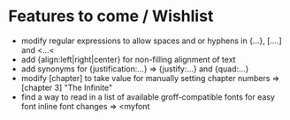 # Features to come / Wishlist
- modify regular expressions to allow spaces and or hyphens in {...}, [....] and <...<
- add {align:left|right|center} for non-filling alignment of text
- add synonyms for {justification:...} => {justify:...} and {quad:...}
- modify [chapter] to take value for manually setting chapter numbers => [chapter 3] "The Infinite"
- find a way to read in a list of available groff-compatible fonts for easy font inline font changes => <myfont<text>
